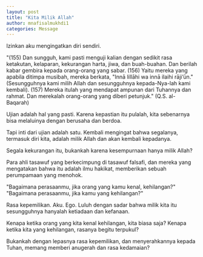 ```yaml
---
layout: post
title: "Kita Milik Allah"
author: mnafisalmukhdi1
categories: Message
---
```

Izinkan aku mengingatkan diri sendiri.

"(155) Dan sungguh, kami pasti menguji kalian dengan sedikit rasa ketakutan, kelaparan, kekurangan harta, jiwa, dan buah-buahan. Dan berilah kabar gembira kepada orang-orang yang sabar. (156) Yaitu mereka yang apabila ditimpa musibah, mereka berkata, "Innā lillāhi wa innā ilaihi rāji’ūn." (Sesungguhnya kami milih Allah dan sesungguhnya kepada-Nya-lah kami kembali). (157) Mereka itulah yang mendapat ampunan dari Tuhannya dan rahmat. Dan merekalah orang-orang yang diberi petunjuk." (Q.S. al-Baqarah)

Ujian adalah hal yang pasti. Karena kepastian itu pulalah, kita sebenarnya bisa melaluinya dengan berusaha dan berdoa.

Tapi inti dari ujian adalah satu. Kembali mengingat bahwa segalanya, termasuk diri kita, adalah milik Allah dan akan kembali kepadanya.

Segala kekurangan itu, bukankah karena kesempurnaan hanya milik Allah?

Para ahli tasawuf yang berkecimpung di tasawuf falsafi, dan mereka yang mengatakan bahwa itu adalah ilmu hakikat, memberikan sebuah perumpamaan yang menohok.

"Bagaimana perasaanmu, jika orang yang kamu kenal, kehilangan?"
"Bagaimana perasaanmu, jika kamu yang kehilangan?"

Rasa kepemilikan. Aku. Ego. Luluh dengan sadar bahwa milik kita itu sesungguhnya hanyalah ketiadaan dan kefanaan.

Kenapa ketika orang yang kita kenal kehilangan, kita biasa saja? Kenapa ketika kita yang kehilangan, rasanya begitu terpukul?

Bukankah dengan lepasnya rasa kepemilikan, dan menyerahkannya kepada Tuhan, memang memberi anugerah dan rasa kedamaian?
